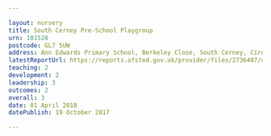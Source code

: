 ```yaml
---

layout: nursery
title: South Cerney Pre-School Playgroup
urn: 101528
postcode: GL7 5UW
address: Ann Edwards Primary School, Berkeley Close, South Cerney, Cirencester, Gloucestershire, GL7 5UW
latestReportUrl: https://reports.ofsted.gov.uk/provider/files/2736407/urn/101528.pdf
teaching: 2
development: 2
leadership: 3
outcomes: 2
overall: 3
date: 01 April 2018 
datePublish: 19 October 2017

---
```

